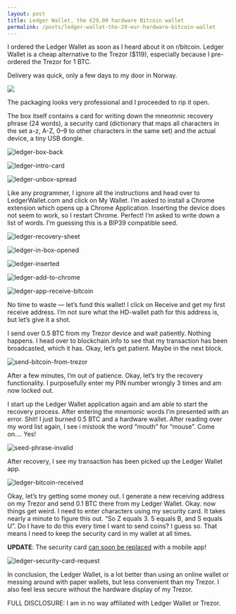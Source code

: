 ```yaml
---
layout: post
title: Ledger Wallet, the €29.00 hardware Bitcoin wallet
permalink: /posts/ledger-wallet-the-29-eur-hardware-bitcoin-wallet
---
```


I ordered the Ledger Wallet as soon as I heard about it on r/bitcoin. Ledger Wallet is a cheap alternative to the Trezor ($119), especially because I pre-ordered the Trezor for 1 BTC.

Delivery was quick, only a few days to my door in Norway.

![](/assets/img/posts/2014-12-18-ledger/ledger-in-box.jpg)

The packaging looks very professional and I proceeded to rip it open.

The box itself contains a card for writing down the mneomnic recovery phrase (24 words), a security card (dictionary that maps all characters in the set a-z, A-Z, 0–9 to other characters in the same set) and the actual device, a tiny USB dongle.

![ledger-box-back](/assets/img/posts/2014-12-18-ledger/ledger-box-back.jpg)

![ledger-intro-card](/assets/img/posts/2014-12-18-ledger/ledger-intro-card.jpg)

![ledger-unbox-spread](/assets/img/posts/2014-12-18-ledger/ledger-unbox-spread.jpg)

Like any programmer, I ignore all the instructions and head over to LedgerWallet.com and click on My Wallet. I’m asked to install a Chrome extension which opens up a Chrome Application. Inserting the device does not seem to work, so I restart Chrome. Perfect! I’m asked to write down a list of words. I’m guessing this is a BIP39 compatible seed.

![ledger-recovery-sheet](/assets/img/posts/2014-12-18-ledger/ledger-recovery-sheet.jpg)

![ledger-in-box-opened](/assets/img/posts/2014-12-18-ledger/ledger-in-box-opened.jpg)

![ledger-inserted](/assets/img/posts/2014-12-18-ledger/ledger-inserted.jpg)

![ledger-add-to-chrome](/assets/img/posts/2014-12-18-ledger/ledger-add-to-chrome.png)

![ledger-app-receive-bitcoin](/assets/img/posts/2014-12-18-ledger/ledger-app-receive-bitcoin.png)

No time to waste — let’s fund this wallet! I click on Receive and get my first receive address. I’m not sure what the HD-wallet path for this address is, but let’s give it a shot.

I send over 0.5 BTC from my Trezor device and wait patiently. Nothing happens. I head over to blockchain.info to see that my transaction has been broadcasted, which it has. Okay, let’s get patient. Maybe in the next block.

![send-bitcoin-from-trezor](/assets/img/posts/2014-12-18-ledger/send-bitcoin-from-trezor.png)

After a few minutes, I’m out of patience. Okay, let’s try the recovery functionality. I purposefully enter my PIN number wrongly 3 times and am now locked out.

I start up the Ledger Wallet application again and am able to start the recovery process. After entering the mnemonic words I’m presented with an error. Shit! I just burned 0.5 BTC and a hardware wallet. After reading over my word list again, I see i mistook the word “mouth” for “mouse”. Come on…. Yes!

![seed-phrase-invalid](/assets/img/posts/2014-12-18-ledger/seed-phrase-invalid.png)

After recovery, I see my transaction has been picked up the Ledger Wallet app.

![ledger-bitcoin-received](/assets/img/posts/2014-12-18-ledger/ledger-bitcoin-received.png)

Okay, let’s try getting some money out. I generate a new receiving address on my Trezor and send 0.1 BTC there from my Ledger Wallet. Okay. now things get weird. I need to enter characters using my security card. It takes nearly a minute to figure this out. “So Z equals 3. 5 equals B, and S equals U”. Do I have to do this every time I want to send coins? I guess so. That means I need to keep the security card in my wallet at all times.

**UPDATE**: The security card [can soon be replaced](https://www.reddit.com/r/Bitcoin/comments/2p0loc/ledger_launches_a_smartcard_based_hardware_wallet/cms9pot) with a mobile app!

![ledger-security-card-request](/assets/img/posts/2014-12-18-ledger/ledger-security-card-request.png)

In conclusion, the Ledger Wallet, is a lot better than using an online wallet or messing around with paper wallets, but less convenient than my Trezor. I also feel less secure without the hardware display of my Trezor.

FULL DISCLOSURE: I am in no way affiliated with Ledger Wallet or Trezor.
